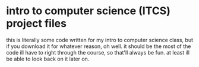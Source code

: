 # intro to computer science (ITCS) project files

this is literally some code written for my intro to computer science class, but if you download it for whatever reason, oh well. it should be the most of the code ill have to right through the course, so that'll always be fun. at least ill be able to look back on it later on.

